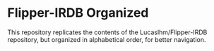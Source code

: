 # Flipper-IRDB Organized
This repository replicates the contents of the Lucaslhm/Flipper-IRDB repository, but organized in alphabetical order, for better navigation.

